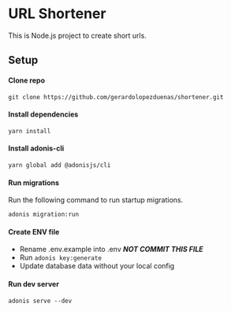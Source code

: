 # URL Shortener

This is Node.js project to create short urls.

## Setup

#### Clone repo
`git clone https://github.com/gerardolopezduenas/shortener.git`

#### Install dependencies
`yarn install`

#### Install adonis-cli
`yarn global add @adonisjs/cli`

#### Run migrations

Run the following command to run startup migrations.

`adonis migration:run`

#### Create ENV file
- Rename .env.example into .env _**NOT COMMIT THIS FILE**_
- Run `adonis key:generate`
- Update database data without your local config

#### Run dev server
`adonis serve --dev`
